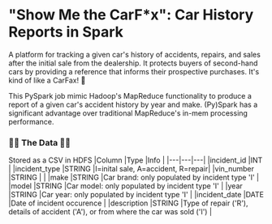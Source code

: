 # "Show Me the CarF\*x": Car History Reports in Spark
A platform for tracking a given car's history of accidents, repairs, and sales after the initial sale from the dealership. It protects buyers of second-hand cars by providing a reference that informs their prospective purchases. It's kind of like a CarFax! 🦊 

This PySpark job mimic Hadoop's MapReduce functionality to produce a report of a given car's accident history by year and make. (Py)Spark has a significant advantage over traditional MapReduce's in-mem processing performance. 

### 🚙🚙 The Data 🚙🚙
Stored as a CSV in HDFS
|Column   |Type   |Info |
|---|---|---|
|incident_id   |INT   |
|incident_type   |STRING   |I=inital sale, A=accident, R=repair|
|vin_number   |STRING   |   |
|make   |STRING   |Car brand: only populated by incident type 'I'   |
|model   |STRING   |Car model: only populated by incident type 'I'   |
|year   |STRING   |Car year: only populated by incident type 'I'   |
|incident_date   |DATE   |Date of incident occurence   |
|description   |STRING   |Type of repair ('R'), details of accident ('A'), or from where the car was sold ('I')   |

